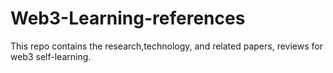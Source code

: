 # Web3-Learning-references

This repo contains the research,technology, and related papers, reviews for web3 self-learning.
